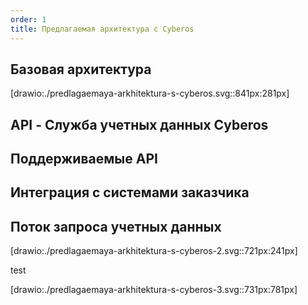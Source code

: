 ```yaml
---
order: 1
title: Предлагаемая архитектура с Cyberos
---
```


## **Базовая архитектура**

[drawio:./predlagaemaya-arkhitektura-s-cyberos.svg::841px:281px]

## **API - Служба учетных данных Cyberos**

## **Поддерживаемые API**

## **Интеграция с системами заказчика**

## **Поток запроса учетных данных**



[drawio:./predlagaemaya-arkhitektura-s-cyberos-2.svg::721px:241px]



test

[drawio:./predlagaemaya-arkhitektura-s-cyberos-3.svg::731px:781px]